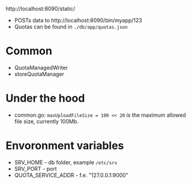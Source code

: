 http://localhost:8090/static/
- POSTs data to http://localhost:8090/bin/myapp/123
- Quotas can be found in `./db/app/quotas.json`

# Common
- QuotaManagedWriter
- storeQuotaManager

# Under the hood
- common.go: `maxUploadFileSize = 100 << 20` is the maximum allowed file size, currently 100Mb.

# Envoronment variables
- SRV_HOME - db folder, example `/etc/srv`
- SRV_PORT - port
- QUOTA_SERVICE_ADDR - f.e. "127.0.0.1:9000"
